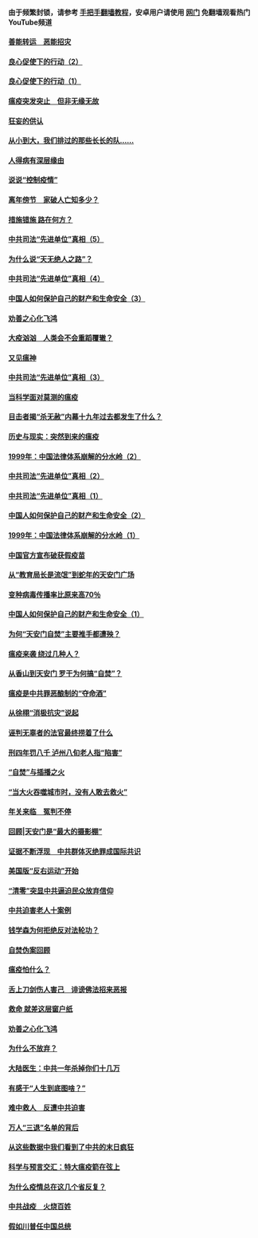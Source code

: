 #### 由于频繁封锁，请参考 [手把手翻墙教程](https://github.com/gfw-breaker/guides/wiki/)，安卓用户请使用 [网门](https://github.com/gfw-breaker/nogfw/blob/master/dl.md?t=03010500) 免翻墙观看热门YouTube频道 

#### [善能转运　恶能招灾](../pages/19/421334.md?t=03010500) 

#### [良心促使下的行动（2）](../pages/19/421361.md?t=03010500) 

#### [良心促使下的行动（1）](../pages/19/421302.md?t=03010500) 

#### [瘟疫突发突止　但非无缘无故](../pages/19/421281.md?t=03010500) 

#### [狂妄的供认](../pages/19/421199.md?t=03010500) 

#### [从小到大，我们排过的那些长长的队……](../pages/19/421243.md?t=03010500) 

#### [人得病有深层缘由](../pages/19/420864.md?t=03010500) 

#### [说说“控制疫情”](../pages/19/420831.md?t=03010500) 

#### [离年傍节　家破人亡知多少？](../pages/19/420563.md?t=03010500) 

#### [措施错施  路在何方？](../pages/19/420076.md?t=03010500) 

#### [中共司法“先进单位”真相（5）](../pages/19/419453.md?t=03010500) 

#### [为什么说“天无绝人之路”？](../pages/19/419618.md?t=03010500) 

#### [中共司法“先进单位”真相（4）](../pages/19/419452.md?t=03010500) 

#### [中国人如何保护自己的财产和生命安全（3）](../pages/19/419405.md?t=03010500) 

#### [劝善之心化飞鸿](../pages/19/418758.md?t=03010500) 

#### [大疫汹汹　人类会不会重蹈覆辙？](../pages/19/419691.md?t=03010500) 

#### [又见瘟神](../pages/19/419225.md?t=03010500) 

#### [中共司法“先进单位”真相（3）](../pages/19/419451.md?t=03010500) 

#### [当科学面对莫测的瘟疫](../pages/19/419625.md?t=03010500) 

#### [目击者揭“杀无赦”内幕十九年过去都发生了什么？](../pages/19/419617.md?t=03010500) 

#### [历史与现实：突然到来的瘟疫](../pages/19/419619.md?t=03010500) 

#### [1999年：中国法律体系崩解的分水岭（2）](../pages/19/419455.md?t=03010500) 

#### [中共司法“先进单位”真相（2）](../pages/19/419450.md?t=03010500) 

#### [中共司法“先进单位”真相（1）](../pages/19/419449.md?t=03010500) 

#### [中国人如何保护自己的财产和生命安全（2）](../pages/19/419404.md?t=03010500) 

#### [1999年：中国法律体系崩解的分水岭（1）](../pages/19/419454.md?t=03010500) 

#### [中国官方宣布破获假疫苗](../pages/19/419504.md?t=03010500) 

#### [从“教育局长是流氓”到蛇年的天安门广场](../pages/19/419470.md?t=03010500) 

#### [变种病毒传播率比原来高70％](../pages/19/419456.md?t=03010500) 

#### [中国人如何保护自己的财产和生命安全（1）](../pages/19/419403.md?t=03010500) 

#### [为何“天安门自焚”主要推手都遭殃？](../pages/19/419348.md?t=03010500) 

#### [瘟疫来袭 绕过几种人？](../pages/19/419349.md?t=03010500) 

#### [从香山到天安门 罗干为何搞“自焚”？](../pages/19/419270.md?t=03010500) 

#### [瘟疫是中共罪恶酿制的“夺命酒”](../pages/19/419223.md?t=03010500) 

#### [从徐栩“消极抗灾”说起](../pages/19/419224.md?t=03010500) 

#### [诬判无辜者的法官最终捞着了什么](../pages/19/419268.md?t=03010500) 

#### [刑四年罚八千 泸州八旬老人指“陷害”](../pages/19/419232.md?t=03010500) 

#### [“自焚”与插播之火](../pages/19/419226.md?t=03010500) 

#### [“当大火吞噬城市时，没有人敢去救火”](../pages/19/419077.md?t=03010500) 

#### [年关来临　冤判不停](../pages/19/419093.md?t=03010500) 

#### [回顾|天安门是“最大的摄影棚”](../pages/19/380866.md?t=03010500) 

#### [证据不断浮现　中共群体灭绝罪成国际共识](../pages/19/419031.md?t=03010500) 

#### [美国版“反右运动”开始](../pages/19/419030.md?t=03010500) 

#### [“清零”突显中共逼迫民众放弃信仰](../pages/19/418995.md?t=03010500) 

#### [中共迫害老人十案例](../pages/19/418831.md?t=03010500) 

#### [钱学森为何拒绝反对法轮功？](../pages/19/418905.md?t=03010500) 

#### [自焚伪案回顾](../pages/19/418799.md?t=03010500) 

#### [瘟疫怕什么？](../pages/19/418800.md?t=03010500) 

#### [舌上刀剑伤人害己　诽谤佛法招来恶报](../pages/19/418731.md?t=03010500) 

#### [救命 就差这层窗户纸](../pages/19/418706.md?t=03010500) 

#### [劝善之心化飞鸿](../pages/19/416766.md?t=03010500) 

#### [为什么不放弃？](../pages/19/418691.md?t=03010500) 

#### [大陆医生：中共一年杀掉你们十几万](../pages/19/418670.md?t=03010500) 

#### [有感于“人生到底图啥？”](../pages/19/418624.md?t=03010500) 

#### [难中救人　反遭中共迫害](../pages/19/418414.md?t=03010500) 

#### [万人“三退”名单的背后](../pages/19/418505.md?t=03010500) 

#### [从这些数据中我们看到了中共的末日疯狂](../pages/19/418420.md?t=03010500) 

#### [科学与预言交汇：特大瘟疫箭在弦上](../pages/19/418266.md?t=03010500) 

#### [为什么疫情总在这几个省反复？](../pages/19/418219.md?t=03010500) 

#### [中共战疫　火烧百姓](../pages/19/418220.md?t=03010500) 

#### [假如川普任中国总统](../pages/19/418174.md?t=03010500) 

